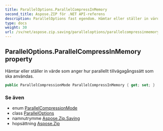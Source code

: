 ```yaml
---
title: ParallelOptions.ParallelCompressInMemory
second_title: Aspose.ZIP för .NET API-referens
description: ParallelOptions fast egendom. Hämtar eller ställer in värde som anger hur parallellt tillvägagångssätt som ska användas.
type: docs
weight: 30
url: /sv/net/aspose.zip.saving/paralleloptions/parallelcompressinmemory/
---
```

## ParallelOptions.ParallelCompressInMemory property

Hämtar eller ställer in värde som anger hur parallellt tillvägagångssätt som ska användas.

```csharp
public ParallelCompressionMode ParallelCompressInMemory { get; set; }
```

### Se även

* enum [ParallelCompressionMode](../../parallelcompressionmode/)
* class [ParallelOptions](../)
* namnutrymme [Aspose.Zip.Saving](../../paralleloptions/)
* hopsättning [Aspose.Zip](../../../)


